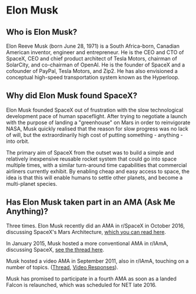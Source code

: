 # Elon Musk

## Who is Elon Musk?

Elon Reeve Musk (born June 28, 1971) is a South Africa-born, Canadian American inventor, engineer and entrepreneur. He is the CEO and CTO of SpaceX, CEO and chief product architect of Tesla Motors, chairman of SolarCity, and co-chairman of OpenAI. He is the founder of SpaceX and a cofounder of PayPal, Tesla Motors, and Zip2. He has also envisioned a conceptual high-speed transportation system known as the Hyperloop.

## Why did Elon Musk found SpaceX?

Elon Musk founded SpaceX out of frustration with the slow technological development pace of human spaceflight. After trying to negotiate a launch with the purpose of landing a "greenhouse" on Mars in order to reinvigorate NASA, Musk quickly realised that the reason for slow progress was no lack of will, but the extraordinarily high cost of putting something - anything - into orbit.

The primary aim of SpaceX from the outset was to build a simple and relatively inexpensive reusable rocket system that could go into space multiple times, with a similar turn-around time capabilities that commercial airliners currently exhibit. By enabling cheap and easy access to space, the idea is that this will enable humans to settle other planets, and become a multi-planet species.

## Has Elon Musk taken part in an AMA (Ask Me Anything)?

Three times. Elon Musk recently did an AMA in r/SpaceX in October 2016, discussing SpaceX's Mars Architecture, [which you can read here](https://redd.it/590wi9).

In January 2015, Musk hosted a more conventional AMA in r/IAmA, discussing SpaceX, [see the thread here](http://www.redd.it/2rgsan).

Musk hosted a video AMA in September 2011, also in r/IAmA, touching on a number of topics. ([Thread](http://redd.it/kkn5v), [Video Responses](https://www.youtube.com/watch?v=EzoqMz9QfEg)).

Musk has promised to participate in a fourth AMA as soon as a landed Falcon is relaunched, which was scheduled for NET late 2016.